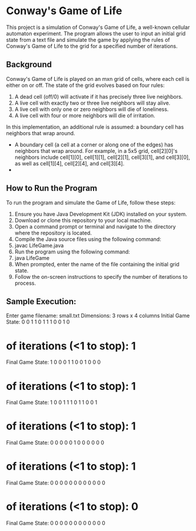 # Conway's Game of Life
 
This project is a simulation of Conway's Game of Life, a well-known cellular automaton experiment. The program allows the user to input an initial grid state from a text file and simulate the game by applying the rules of Conway's Game of Life to the grid for a specified number of iterations.

## Background
Conway's Game of Life is played on an mxn grid of cells, where each cell is either on or off. The state of the grid evolves based on four rules:

1. A dead cell (off/0) will activate if it has precisely three live neighbors.
2. A live cell with exactly two or three live neighbors will stay alive.
3. A live cell with only one or zero neighbors will die of loneliness.
4. A live cell with four or more neighbors will die of irritation.

In this implementation, an additional rule is assumed: a boundary cell has neighbors that wrap around.
  - A boundary cell (a cell at a corner or along one of the edges) has neighbors that wrap around. For example, in a 5x5 grid, cell[2][0]'s neighbors include cell[1][0], cell[1][1], cell[2][1], cell[3][1], and cell[3][0], as well as cell[1][4], cell[2][4], and cell[3][4].
  - 
## How to Run the Program
To run the program and simulate the Game of Life, follow these steps:

1. Ensure you have Java Development Kit (JDK) installed on your system.
2. Download or clone this repository to your local machine.
3. Open a command prompt or terminal and navigate to the directory where the repository is located.
4. Compile the Java source files using the following command:
5. javac LifeGame.java
6. Run the program using the following command:
7. java LifeGame
8. When prompted, enter the name of the file containing the initial grid state.
9. Follow the on-screen instructions to specify the number of iterations to process.

## Sample Execution:

Enter game filename: small.txt
Dimensions: 3 rows x 4 columns
Initial Game State:
0 0 1 1
0 1 1 1
0 0 1 0
# of iterations (<1 to stop): 1
Final Game State:
1 0 0 0
1 1 0 0
1 0 0 0
# of iterations (<1 to stop): 1
Final Game State:
1 0 0 1
1 1 0 1
1 0 0 1
# of iterations (<1 to stop): 1
Final Game State:
0 0 0 0
0 1 0 0
0 0 0 0
# of iterations (<1 to stop): 1
Final Game State:
0 0 0 0
0 0 0 0
0 0 0 0
# of iterations (<1 to stop): 0
Final Game State:
0 0 0 0
0 0 0 0
0 0 0 0
